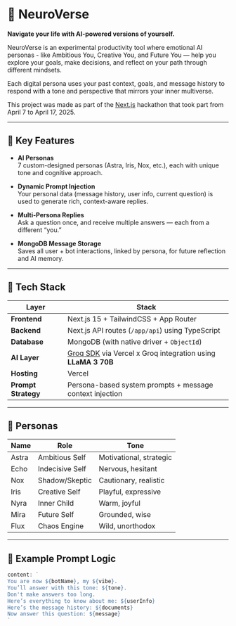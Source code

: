 # 🌌 NeuroVerse

**Navigate your life with AI-powered versions of yourself.**

NeuroVerse is an experimental productivity tool where emotional AI personas - like Ambitious You, Creative You, and Future You — help you explore your goals, make decisions, and reflect on your path through different mindsets.

Each digital persona uses your past context, goals, and message history to respond with a tone and perspective that mirrors your inner multiverse.

This project was made as part of the [Next.js]([https://groq.com/](https://nextjs.org/)) hackathon that took part from April 7 to April 17, 2025.

---

## 🧠 Key Features

- **AI Personas**  
  7 custom-designed personas (Astra, Iris, Nox, etc.), each with unique tone and cognitive approach.

- **Dynamic Prompt Injection**  
  Your personal data (message history, user info, current question) is used to generate rich, context-aware replies.

- **Multi-Persona Replies**  
  Ask a question once, and receive multiple answers — each from a different “you.”

- **MongoDB Message Storage**  
  Saves all user + bot interactions, linked by persona, for future reflection and AI memory.

---

## 🧬 Tech Stack

| Layer           | Stack |
|------------------|--------------------------|
| **Frontend**     | Next.js 15 + TailwindCSS + App Router |
| **Backend**      | Next.js API routes (`/app/api`) using TypeScript |
| **Database**     | MongoDB (with native driver + `ObjectId`) |
| **AI Layer**     | [Groq SDK](https://groq.com/) via Vercel x Groq integration using **LLaMA 3 70B** |
| **Hosting**      | Vercel |
| **Prompt Strategy** | Persona-based system prompts + message context injection |

---

## 🧪 Personas

| Name   | Role              | Tone                     |
|--------|-------------------|--------------------------|
| Astra  | Ambitious Self    | Motivational, strategic  |
| Echo   | Indecisive Self   | Nervous, hesitant        |
| Nox    | Shadow/Skeptic    | Cautionary, realistic    |
| Iris   | Creative Self     | Playful, expressive      |
| Nyra   | Inner Child       | Warm, joyful             |
| Mira   | Future Self       | Grounded, wise           |
| Flux   | Chaos Engine      | Wild, unorthodox         |

---

## 🔧 Example Prompt Logic

```ts
content: `
You are now ${botName}, my ${vibe}. 
You’ll answer with this tone: ${tone}. 
Don't make answers too long. 
Here’s everything to know about me: ${userInfo}
Here’s the message history: ${documents}
Now answer this question: ${message}
`
